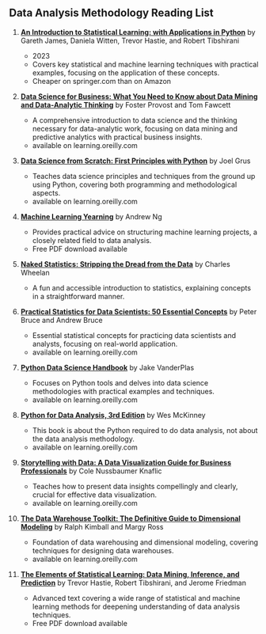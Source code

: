 ## Data Analysis Methodology Reading List

1. **[An Introduction to Statistical Learning: with Applications in Python](https://link.springer.com/book/10.1007/978-3-031-38747-0)** by Gareth James, Daniela Witten, Trevor Hastie, and Robert Tibshirani
   - 2023
   - Covers key statistical and machine learning techniques with practical examples, focusing on the application of these concepts.
   - Cheaper on springer.com than on Amazon

1. **[Data Science for Business: What You Need to Know about Data Mining and Data-Analytic Thinking](https://www.amazon.com/Data-Science-Business-Data-Analytic-Thinking/dp/1449361323)** by Foster Provost and Tom Fawcett
   - A comprehensive introduction to data science and the thinking necessary for data-analytic work, focusing on data mining and predictive analytics with practical business insights.
   - available on learning.oreilly.com

1. **[Data Science from Scratch: First Principles with Python](https://www.oreilly.com/library/view/data-science-from/9781492041122/)** by Joel Grus
   - Teaches data science principles and techniques from the ground up using Python, covering both programming and methodological aspects.
   - available on learning.oreilly.com

1. **[Machine Learning Yearning](http://www.mlyearning.org/)** by Andrew Ng
   - Provides practical advice on structuring machine learning projects, a closely related field to data analysis.
   - Free PDF download available

1. **[Naked Statistics: Stripping the Dread from the Data](https://wwnorton.com/books/9780393347777)** by Charles Wheelan
   - A fun and accessible introduction to statistics, explaining concepts in a straightforward manner.

1. **[Practical Statistics for Data Scientists: 50 Essential Concepts](https://www.oreilly.com/library/view/practical-statistics-for/9781492072935/)** by Peter Bruce and Andrew Bruce
   - Essential statistical concepts for practicing data scientists and analysts, focusing on real-world application.
   - available on learning.oreilly.com

1. **[Python Data Science Handbook](https://jakevdp.github.io/PythonDataScienceHandbook/)** by Jake VanderPlas
    - Focuses on Python tools and delves into data science methodologies with practical examples and techniques.
    - available on learning.oreilly.com

1. **[Python for Data Analysis, 3rd Edition](https://www.oreilly.com/library/view/python-for-data/9781491957653/)** by Wes McKinney
   - This book is about the Python required to do data analysis, not about the data analysis methodology.
   - available on learning.oreilly.com

1. **[Storytelling with Data: A Data Visualization Guide for Business Professionals](https://www.storytellingwithdata.com/book)** by Cole Nussbaumer Knaflic
   - Teaches how to present data insights compellingly and clearly, crucial for effective data visualization.
   - available on learning.oreilly.com

1. **[The Data Warehouse Toolkit: The Definitive Guide to Dimensional Modeling](https://www.wiley.com/en-us/The+Data+Warehouse+Toolkit%3A+The+Definitive+Guide+to+Dimensional+Modeling%2C+3rd+Edition-p-9781118530801)** by Ralph Kimball and Margy Ross
   - Foundation of data warehousing and dimensional modeling, covering techniques for designing data warehouses.
   - available on learning.oreilly.com

1. **[The Elements of Statistical Learning: Data Mining, Inference, and Prediction](https://web.stanford.edu/~hastie/ElemStatLearn/)** by Trevor Hastie, Robert Tibshirani, and Jerome Friedman
   - Advanced text covering a wide range of statistical and machine learning methods for deepening understanding of data analysis techniques.
   - Free PDF download available


